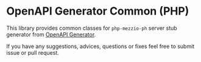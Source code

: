 # OpenAPI Generator Common (PHP)

This library provides common classes for `php-mezzio-ph` server stub generator from [OpenAPI Generator](https://github.com/OpenAPITools/openapi-generator). 

If you have any suggestions, advices, questions or fixes feel free to submit issue or pull request.
